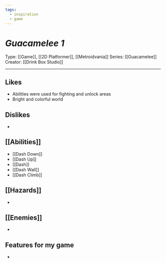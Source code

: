 ```yaml
---
tags:
  - inspiration
  - game
---
```

# _Guacamelee 1_

Type: [[Game]], [[2D Platformer]], [[Metroidvania]]
Series: [[Guacamelee]]
Creator: [[Drink Box Studio]]

----





## Likes
* Abilities were used for fighting and unlock areas
* Bright and colorful world


## Dislikes
* 

## [[Abilities]]
* [[Dash Down]]
* [[Dash Up]]
* [[Dash]]
* [[Dash Wall]]
* [[Dash Climb]]

## [[Hazards]]
* 

## [[Enemies]]
* 

## Features for my game
* 